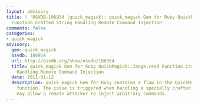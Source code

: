 ```yaml
---
layout: advisory
title: ! 'OSVDB-106954 (quick_magick): quick_magick Gem for Ruby QuickMagick::Image.read
  Function Crafted String Handling Remote Command Injection'
comments: false
categories:
- quick_magick
advisory:
  gem: quick_magick
  osvdb: 106954
  url: http://osvdb.org/show/osvdb/106954
  title: quick_magick Gem for Ruby QuickMagick::Image.read Function Crafted String
    Handling Remote Command Injection
  date: 2011-01-12
  description: quick_magick Gem for Ruby contains a flaw in the QuickMagick::Image.read
    function. The issue is triggered when handling a specially crafted string. This
    may allow a remote attacker to inject arbitrary commands.
---
```

